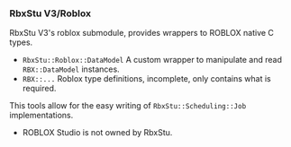 ### RbxStu V3/Roblox

RbxStu V3's roblox submodule, provides wrappers to ROBLOX native C types.

- `RbxStu::Roblox::DataModel` A custom wrapper to manipulate and read `RBX::DataModel` instances.
- `RBX::...` Roblox type definitions, incomplete, only contains what is required.

This tools allow for the easy writing of `RbxStu::Scheduling::Job` implementations.

- ROBLOX Studio is not owned by RbxStu.